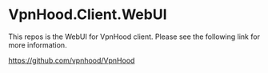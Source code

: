 # VpnHood.Client.WebUI

This repos is the WebUI for VpnHood client. Please see the following link for more information.

https://github.com/vpnhood/VpnHood
